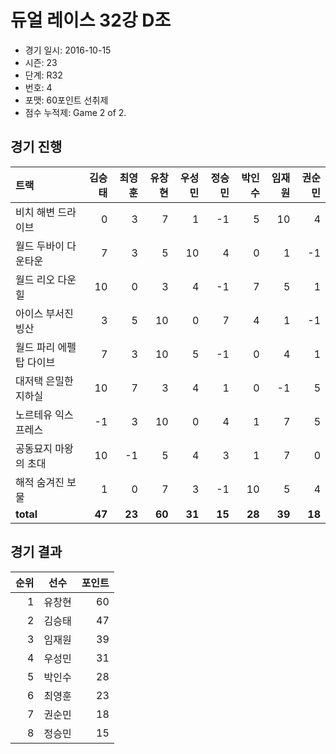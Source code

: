 # 듀얼 레이스 32강 D조

- 경기 일시: 2016-10-15
- 시즌: 23
- 단계: R32
- 번호: 4
- 포맷: 60포인트 선취제
- 점수 누적제: Game 2 of 2.





## 경기 진행

| 트랙 | 김승태 | 최영훈 | 유창현 | 우성민 | 정승민 | 박인수 | 임재원 | 권순민 |
|:---|---:|---:|---:|---:|---:|---:|---:|---:|
| 비치 해변 드라이브 | 0 | 3 | 7 | 1 | -1 | 5 | 10 | 4 |
| 월드 두바이 다운타운 | 7 | 3 | 5 | 10 | 4 | 0 | 1 | -1 |
| 월드 리오 다운힐 | 10 | 0 | 3 | 4 | -1 | 7 | 5 | 1 |
| 아이스 부서진 빙산 | 3 | 5 | 10 | 0 | 7 | 4 | 1 | -1 |
| 월드 파리 에펠탑 다이브 | 7 | 3 | 10 | 5 | -1 | 0 | 4 | 1 |
| 대저택 은밀한 지하실 | 10 | 7 | 3 | 4 | 1 | 0 | -1 | 5 |
| 노르테유 익스프레스 | -1 | 3 | 10 | 0 | 4 | 1 | 7 | 5 |
| 공동묘지 마왕의 초대 | 10 | -1 | 5 | 4 | 3 | 1 | 7 | 0 |
| 해적 숨겨진 보물 | 1 | 0 | 7 | 3 | -1 | 10 | 5 | 4 |
| __total__ | __47__ | __23__ | __60__ | __31__ | __15__ | __28__ | __39__ | __18__ |




## 경기 결과

| 순위 | 선수 | 포인트 |
|---:|:---:|---:|
| 1 | 유창현 | 60 |
| 2 | 김승태 | 47 |
| 3 | 임재원 | 39 |
| 4 | 우성민 | 31 |
| 5 | 박인수 | 28 |
| 6 | 최영훈 | 23 |
| 7 | 권순민 | 18 |
| 8 | 정승민 | 15 |

